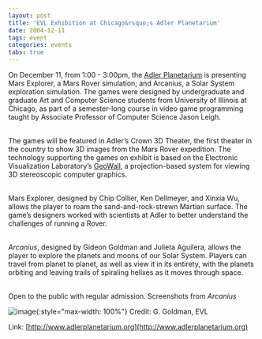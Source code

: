 ```yaml
---
layout: post
title: 'EVL Exhibition at Chicago&rsquo;s Adler Planetarium'
date: 2004-12-11
tags: event
categories: events
tabs: true
---
```


On December 11, from 1:00 - 3:00pm, the <a href="http://www.adlerplanetarium.org/">Adler Planetarium</a> is presenting Mars Explorer, a Mars Rover simulation; and Arcanius, a Solar System exploration simulation. The games were designed by undergraduate and graduate Art and Computer Science students from University of Illinois at Chicago, as part of a semester-long course in video game programming taught by Associate Professor of Computer Science Jason Leigh.<br><br>

The games will be featured in Adler&rsquo;s Crown 3D Theater, the first theater in the country to show 3D images from the Mars Rover expedition. The technology supporting the games on exhibit is based on the Electronic Visualization Laboratory&rsquo;s <a href="http://www.evl.uic.edu/research/res_project.php3?indi=233">GeoWall</a>, a projection-based system for viewing 3D stereoscopic computer graphics.<br><br>

Mars Explorer, designed by Chip Collier, Ken Dellmeyer, and Xinxia Wu, allows the player to roam the sand-and-rock-strewn Martian surface. The game&rsquo;s designers worked with scientists at Adler to better understand the challenges of running a Rover.<br><br>

<em>Arcanius</em>, designed by Gideon Goldman and Julieta Aguilera, allows the player to explore the planets and moons of our Solar System. Players can travel from planet to planet, as well as view it in its entirety, with the planets orbiting and leaving trails of spiraling helixes as it moves through space.<br><br>

Open to the public with regular admission.
Screenshots from <em>Arcanius</em>

![image](https://www.evl.uic.edu/output/originals/arcanius2.gif-srcw.jpg){:style="max-width: 100%"}
Credit: G. Goldman, EVL


Link: [http://www.adlerplanetarium.org](http://www.adlerplanetarium.org)
